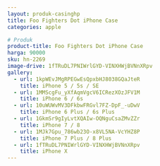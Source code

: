 ```yaml
---
layout: produk-casinghp
title: Foo Fighters Dot iPhone Case
categories: apple

# Produk
product-title: Foo Fighters Dot iPhone Case
harga: 90000
sku: hn-2269
image-drive: 1fTRuDL7PNIWrlGYD-VINXHWjBVNnXRpv
gallery:
  - url: 1kpWEvJMgRPEGwEsQpxbHJ8038GQaJteR
    title: iPhone 5 / 5s / SE
  - url: 1MMScgFu_yXfAqmVgcV6ICRezXOzJFV1M
    title: iPhone 6 / 6s
  - url: 10uWUWvMV3DFkbwFRGvl7FZ-DpF_-uDwV
    title: iPhone 6 Plus / 6s Plus
  - url: 1GkmSr9gIyLvtXQAIw-OQNguCsaZMvZZr
    title: iPhone 7 / 8
  - url: 1MJk7Gpu_786wb23O-x8VL5NA-VcYHZ8P
    title: iPhone 7 Plus / 8 Plus
  - url: 1fTRuDL7PNIWrlGYD-VINXHWjBVNnXRpv
    title: iPhone X
---
```

